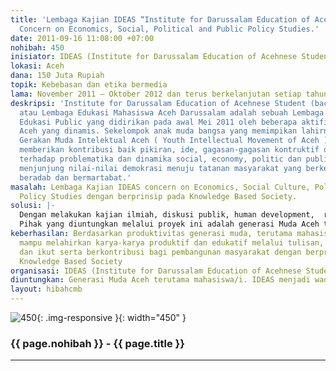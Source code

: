 ```yaml
---
title: 'Lembaga Kajian IDEAS “Institute for Darussalam Education of Acehnese Student”:
  Concern on Economics, Social, Political and Public Policy Studies.'
date: 2011-09-16 11:08:00 +07:00
nohibah: 450
inisiator: IDEAS (Institute for Darussalam Education of Acehnese Student)
lokasi: Aceh
dana: 150 Juta Rupiah
topik: Kebebasan dan etika bermedia
lama: November 2011 – Oktober 2012 dan terus berkelanjutan setiap tahunnya.
deskripsi: 'Institute for Darussalam Education of Acehnese Student (baca : IDEAS)
  atau Lembaga Edukasi Mahasiswa Aceh Darussalam adalah sebuah Lembaga Kajian dan
  Edukasi Public yang didirikan pada awal Mei 2011 oleh beberapa aktifis mahasiswa
  Aceh yang dinamis. Sekelompok anak muda bangsa yang memimpikan lahirnya sebuah komunitas
  Gerakan Muda Intelektual Aceh ( Youth Intellectual Movement of Aceh ) yang mampu
  memberikan kontribusi baik pikiran, ide, gagasan-gagasan kontruktif dan edukatif
  terhadap problematika dan dinamika social, economy, politic dan public policy dengan
  menjunjung nilai-nilai demokrasi menuju tatanan masyarakat yang berkeadilan, damai,
  beradab dan bermartabat.'
masalah: Lembaga Kajian IDEAS concern on Economics, Social Culture, Political & Public
  Policy Studies dengan berprinsip pada Knowledge Based Society.
solusi: |-
  Dengan melakukan kajian ilmiah, diskusi publik, human development,  research,  publications dalam  Media online,  IDEAS Magazine, dan  Annual Report for Public.
  Pihak yang diuntungkan melalui proyek ini adalah generasi Muda Aceh terutama mahasiswa/i. IDEAS menjadi wadah berekspresi dan media interaktif terhadap berbagai ide, pemikiran dan gagasan konstruktif dari entitas intelektual muda Aceh dan Indonesia pada umumnya.
keberhasilan: Berdasarkan produktivitas generasi muda, terutama mahasiswa/i, diharapkan
  mampu melahirkan karya-karya produktif dan edukatif melalui tulisan, artikel ilmiah,
  dan ikut serta berkontribusi bagi pembangunan masyarakat dengan berprinsip pada
  Knowledge Based Society
organisasi: IDEAS (Institute for Darussalam Education of Acehnese Student)
diuntungkan: Generasi Muda Aceh terutama mahasiswa/i. IDEAS menjadi wadah berekspresi dan media interaktif terhadap berbagai ide, pemikiran dan gagasan konstruktif dari entitas intelektual muda Aceh dan Indonesia pada umumnya.
layout: hibahcmb
---
```


![450](/static/img/hibahcmb/450.png){: .img-responsive }{: width="450" }

### {{ page.nohibah }} - {{ page.title }}

---
